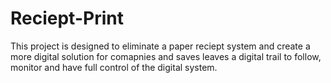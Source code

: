 # Reciept-Print

This project is designed to eliminate a paper reciept system and create a more digital solution for comapnies and saves leaves a digital trail to follow, monitor and have full control of the digital system.

